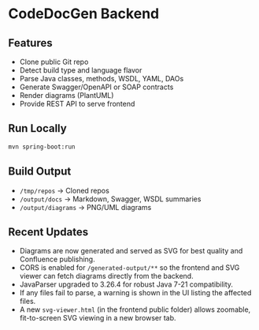 # CodeDocGen Backend

## Features
- Clone public Git repo
- Detect build type and language flavor
- Parse Java classes, methods, WSDL, YAML, DAOs
- Generate Swagger/OpenAPI or SOAP contracts
- Render diagrams (PlantUML)
- Provide REST API to serve frontend

## Run Locally
```bash
mvn spring-boot:run
```

## Build Output
- `/tmp/repos` → Cloned repos
- `/output/docs` → Markdown, Swagger, WSDL summaries
- `/output/diagrams` → PNG/UML diagrams 

## Recent Updates
- Diagrams are now generated and served as SVG for best quality and Confluence publishing.
- CORS is enabled for `/generated-output/**` so the frontend and SVG viewer can fetch diagrams directly from the backend.
- JavaParser upgraded to 3.26.4 for robust Java 7-21 compatibility.
- If any files fail to parse, a warning is shown in the UI listing the affected files.
- A new `svg-viewer.html` (in the frontend public folder) allows zoomable, fit-to-screen SVG viewing in a new browser tab. 